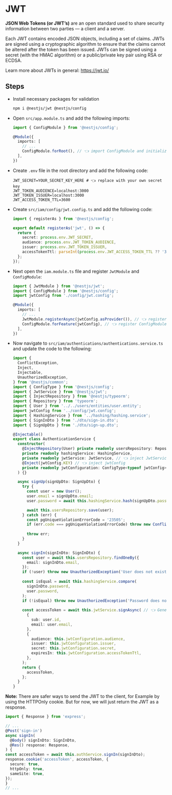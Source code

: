 # JWT

**JSON Web Tokens (or JWT’s)** are an open standard used to share security information between two parties — a client and a server.  

Each JWT contains encoded JSON objects, including a set of claims. JWTs are signed using a cryptographic algorithm to ensure that the claims cannot be altered after the token has been issued.
JWTs can be signed using a secret (with the HMAC algorithm) or a public/private key pair using RSA or ECDSA.

Learn more about JWTs in general: <https://jwt.io/>

## Steps

- Install necessary packages for validation

  ```bash
  npm i @nestjs/jwt @nestjs/config
  ```

- Open `src/app.module.ts` and add the following imports:

  ```ts
  import { ConfigModule } from '@nestjs/config';

  @Module({
    imports: [
      // ...
      ConfigModule.forRoot(), // 👈 import ConfigModule and initialize it
    ],
  })
  ```

- Create `.env` file in the root directory and add the following code:
  
  ```env
  JWT_SECRET=YOUR_SECRET_KEY_HERE # 👈 replace with your own secret key
  JWT_TOKEN_AUDIENCE=localhost:3000
  JWT_TOKEN_ISSUER=localhost:3000
  JWT_ACCESS_TOKEN_TTL=3600
  ```

- Create `src/iam/config/jwt.config.ts` and add the following code:

  ```ts
  import { registerAs } from '@nestjs/config';

  export default registerAs('jwt', () => {
    return {
      secret: process.env.JWT_SECRET,
      audience: process.env.JWT_TOKEN_AUDIENCE,
      issuer: process.env.JWT_TOKEN_ISSUER,
      accessTokenTtl: parseInt(process.env.JWT_ACCESS_TOKEN_TTL ?? '3600', 10),
    };
  });
  ```

- Next open the `iam.module.ts` file and register `JwtModule` and `ConfigModule`:

  ```ts
  import { JwtModule } from '@nestjs/jwt';
  import { ConfigModule } from '@nestjs/config';
  import jwtConfig from './config/jwt.config';

  @Module({
    imports: [
      // ...
      JwtModule.registerAsync(jwtConfig.asProvider()), // 👈 register JwtModule
      ConfigModule.forFeature(jwtConfig), // 👈 register ConfigModule
    ],
  })
  ```

- Now navigate to `src/iam/authentications/authentications.service.ts` and update the code to the following:

  ```ts
  import {
    ConflictException,
    Inject,
    Injectable,
    UnauthorizedException,
  } from '@nestjs/common';
  import { ConfigType } from '@nestjs/config';
  import { JwtService } from '@nestjs/jwt';
  import { InjectRepository } from '@nestjs/typeorm';
  import { Repository } from 'typeorm';
  import { User } from '../../users/entities/user.entity';
  import jwtConfig from '../config/jwt.config';
  import { HashingService } from '../hashing/hashing.service';
  import { SignInDto } from './dto/sign-in.dto';
  import { SignUpDto } from './dto/sign-up.dto';

  @Injectable()
  export class AuthenticationService {
    constructor(
      @InjectRepository(User) private readonly usersRepository: Repository<User>,
      private readonly hashingService: HashingService,
      private readonly jwtService: JwtService, // 👈 inject JwtService
      @Inject(jwtConfig.KEY) // 👈 inject jwtConfig
      private readonly jwtConfiguration: ConfigType<typeof jwtConfig>,
    ) {}

    async signUp(signUpDto: SignUpDto) {
      try {
        const user = new User();
        user.email = signUpDto.email;
        user.password = await this.hashingService.hash(signUpDto.password);

        await this.usersRepository.save(user);
      } catch (err) {
        const pgUniqueViolationErrorCode = '23505';
        if (err.code === pgUniqueViolationErrorCode) throw new ConflictException();
        
        throw err;
      }
    }

    async signIn(signInDto: SignInDto) {
      const user = await this.usersRepository.findOneBy({
        email: signInDto.email,
      });
      if (!user) throw new UnauthorizedException('User does not exists');
      
      const isEqual = await this.hashingService.compare(
        signInDto.password,
        user.password,
      );
      if (!isEqual) throw new UnauthorizedException('Password does not match');
      
      const accessToken = await this.jwtService.signAsync( // 👈 Generate JWT
        {
          sub: user.id,
          email: user.email,
        },
        {
          audience: this.jwtConfiguration.audience,
          issuer: this.jwtConfiguration.issuer,
          secret: this.jwtConfiguration.secret,
          expiresIn: this.jwtConfiguration.accessTokenTtl,
        },
      );
      return {
        accessToken,
      };
    }
  }
  ```

**Note:** There are safer ways to send the JWT to the client, for Example by using the HTTPOnly cookie. But for now, we will just return the JWT as a response.

  ```ts auth.controller.ts - Optional
  import { Response } from 'express';

  // ...
  @Post('sign-in')
  async signIn(
    @Body() signInDto: SignInDto,
    @Res() response: Response,
  ) {
  const accessToken = await this.authService.signIn(signInDto);
  response.cookie('accessToken', accessToken, {
    secure: true,
    httpOnly: true,
    sameSite: true,
  });
  }
  // ...
  ```

